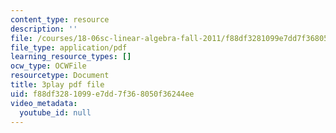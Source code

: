 ```yaml
---
content_type: resource
description: ''
file: /courses/18-06sc-linear-algebra-fall-2011/f88df3281099e7dd7f368050f36244ee_0oBJN8F616U.pdf
file_type: application/pdf
learning_resource_types: []
ocw_type: OCWFile
resourcetype: Document
title: 3play pdf file
uid: f88df328-1099-e7dd-7f36-8050f36244ee
video_metadata:
  youtube_id: null
---
```

